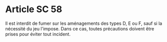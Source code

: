 # Article SC 58

Il est interdit de fumer sur les aménagements des types D, E ou F, sauf si la nécessité du jeu l'impose. Dans ce cas, toutes précautions doivent être prises pour éviter tout incident.
